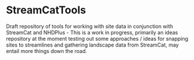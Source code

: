 # StreamCatTools
Draft repository of tools for working with site data in conjunction with StreamCat and NHDPlus - This is a work in progress, primarily an ideas repository at the moment testing out some approaches / ideas for snapping sites to streamlines and gathering landscape data from StreamCat, may entail more things down the road.

